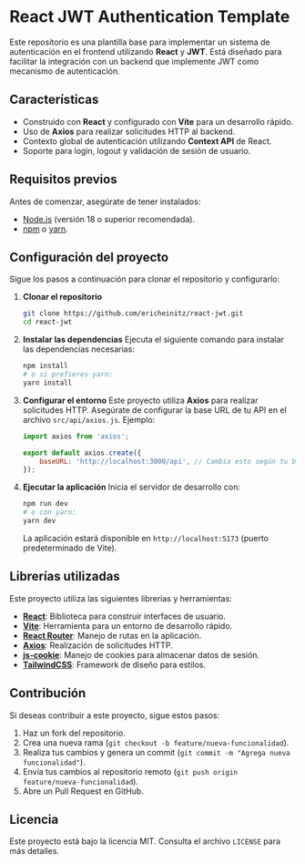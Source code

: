 # React JWT Authentication Template

Este repositorio es una plantilla base para implementar un sistema de autenticación en el frontend utilizando **React** y **JWT**. Está diseñado para facilitar la integración con un backend que implemente JWT como mecanismo de autenticación.

## Características

- Construido con **React** y configurado con **Vite** para un desarrollo rápido.
- Uso de **Axios** para realizar solicitudes HTTP al backend.
- Contexto global de autenticación utilizando **Context API** de React.
- Soporte para login, logout y validación de sesión de usuario.

## Requisitos previos

Antes de comenzar, asegúrate de tener instalados:

- [Node.js](https://nodejs.org/) (versión 18 o superior recomendada).
- [npm](https://www.npmjs.com/) o [yarn](https://yarnpkg.com/).

## Configuración del proyecto

Sigue los pasos a continuación para clonar el repositorio y configurarlo:

1. **Clonar el repositorio**
   ```bash
   git clone https://github.com/ericheinitz/react-jwt.git
   cd react-jwt
   ```

2. **Instalar las dependencias**
   Ejecuta el siguiente comando para instalar las dependencias necesarias:
   ```bash
   npm install
   # o si prefieres yarn:
   yarn install
   ```

3. **Configurar el entorno**
   Este proyecto utiliza **Axios** para realizar solicitudes HTTP. Asegúrate de configurar la base URL de tu API en el archivo `src/api/axios.js`. Ejemplo:
   ```javascript
   import axios from 'axios';

   export default axios.create({
       baseURL: 'http://localhost:3000/api', // Cambia esto según tu backend
   });
   ```

4. **Ejecutar la aplicación**
   Inicia el servidor de desarrollo con:
   ```bash
   npm run dev
   # o con yarn:
   yarn dev
   ```

   La aplicación estará disponible en `http://localhost:5173` (puerto predeterminado de Vite).

## Librerías utilizadas

Este proyecto utiliza las siguientes librerías y herramientas:

- **[React](https://reactjs.org/)**: Biblioteca para construir interfaces de usuario.
- **[Vite](https://vitejs.dev/)**: Herramienta para un entorno de desarrollo rápido.
- **[React Router](https://reactrouter.com/)**: Manejo de rutas en la aplicación.
- **[Axios](https://axios-http.com/)**: Realización de solicitudes HTTP.
- **[js-cookie](https://github.com/js-cookie/js-cookie)**: Manejo de cookies para almacenar datos de sesión.
- **[TailwindCSS](https://tailwindcss.com/)**: Framework de diseño para estilos.

## Contribución

Si deseas contribuir a este proyecto, sigue estos pasos:

1. Haz un fork del repositorio.
2. Crea una nueva rama (`git checkout -b feature/nueva-funcionalidad`).
3. Realiza tus cambios y genera un commit (`git commit -m "Agrega nueva funcionalidad"`).
4. Envía tus cambios al repositorio remoto (`git push origin feature/nueva-funcionalidad`).
5. Abre un Pull Request en GitHub.

## Licencia

Este proyecto está bajo la licencia MIT. Consulta el archivo `LICENSE` para más detalles.
